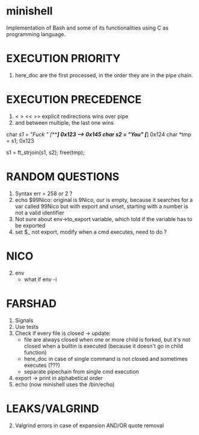 # minishell
Implementation of Bash and some of its functionalities using C as programming language.

# EXECUTION PRIORITY
1) here_doc are the first processed, in the order they are in the pipe chain.

# EXECUTION PRECEDENCE
1) < > << >> explicit redirections wins over pipe
2) and between multiple, the last one wins

char *s1 = "Fuck " [******] 0x123 --> 0x145
char *s2 = "You"   [****]	0x124
char *tmp = s1; 0x123

s1 = ft_strjoin(s1, s2);
free(tmp);


# RANDOM QUESTIONS
1) Syntax err = 258 or 2 ?
2) echo $99Nico: original is 9Nico, our is empty, because it searches for a var called 99Nico
	but with export and unset, starting with a number is not a valid identifier
3) Not sure about env->to_export variable, which told if the variable has to be exported
4) set $_ not export, modify when a cmd executes, need to do ?

# NICO
<!-- 1) Leaks - expander and quote removal -->
2) env
	<!-- - export -> multiple args, invalid identifier -->
	<!-- - unset -> invalid identifier -->
	- what if env -i
	<!-- - initialize OLDPWD but set to NULL -->

# FARSHAD
1) Signals
2) Use tests
3) Check if every file is closed -> update:
	- file are always closed when one or more child is forked,
		but it's not closed when a builtin is executed (because it doesn't go in child function)
	- here_doc in case of single command is not closed and sometimes executes (???)
	- separate pipechain from single cmd execution
4) export -> print in alphabetical order
5) echo (now minishell uses the /bin/echo)

# LEAKS/VALGRIND
<!-- 1) NOT existing commands (not happens in pipechain) -->
2) Valgrind errors in case of expansion AND/OR quote removal
